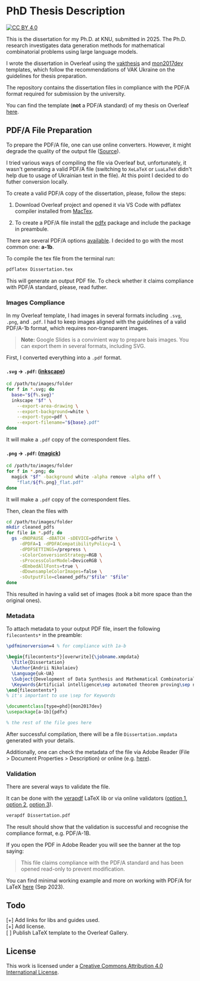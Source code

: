# PhD Thesis Description

[![CC BY 4.0][cc-by-shield]][cc-by]

This is the dissertation for my Ph.D. at KNU, submitted in 2025. The Ph.D. research investigates data generation methods for mathematical combinatorial problems using large language models.

I wrote the dissertation in Overleaf using the [vakthesis](https://imath.kiev.ua/~baranovskyi/tex/vakthesis/) and [mon2017dev](https://imath.kiev.ua/~baranovskyi/tex/vakthesis/support/mon2017dev/) templates, which follow the recommendations of VAK Ukraine on the guidelines for thesis preparation.

The repository contains the dissertation files in compliance with the PDF/A format required for submission by the university.

You can find the template (**not** a PDF/A standard) of my thesis on Overleaf [here](https://www.overleaf.com/read/kwdpjymbrsxw#3fbfc7). 

## PDF/A File Preparation

To prepare the PDF/A file, one can use online converters. However, it might degrade the quality of the output file ([Source](https://www.mathstat.dal.ca/~selinger/pdfa/)).

I tried various ways of compiling the file via Overleaf but, unfortunately, it wasn't generating a valid PDF/A file (switching to `XeLaTeX` or `LuaLaTeX` didn't help due to usage of Ukrainian text in the file). At this point I decided to do futher conversion locally.

To create a valid PDF/A copy of the dissertation, please, follow the steps:

1. Download Overleaf project and opened it via VS Code with pdflatex compiler installed from [MacTex](https://www.tug.org/mactex/).

2. To create a PDF/A file install the [pdfx](https://ctan.org/pkg/pdfx) package and include the package in preambule.

There are several PDF/A options [available](https://mirror.math.princeton.edu/pub/CTAN/macros/latex/contrib/pdfx/pdfx.pdf). I decided to go with the most common one: **a-1b**.

To compile the tex file from the terminal run:

``` bash
pdflatex Dissertation.tex
```

This will generate an output PDF file. To check whether it claims compliance with PDF/A standard, please, read futher.

### Images Compliance

In my Overleaf template, I had images in several formats including `.svg`, `.png`, and `.pdf`. I had to keep images aligned with the guidelines of a valid PDF/A-1b format, which requires non-transparent images.

> **Note:** Google Slides is a convinient way to prepare bais images. You can export them in several formats, including SVG.

First, I converted everything into a `.pdf` format.

#### `.svg` -> `.pdf`: ([inkscape](https://inkscape.org/release/inkscape-1.4.2/))

``` bash
cd /path/to/images/folder
for f in *.svg; do
  base="${f%.svg}"
  inkscape "$f" \
    --export-area-drawing \
    --export-background=white \
    --export-type=pdf \
    --export-filename="${base}.pdf"
done
```

It will make a `.pdf` copy of the correspondent files.

#### `.png` -> `.pdf`: ([magick](https://imagemagick.org/script/download.php))

``` bash
cd /path/to/images/folder
for f in *.png; do
  magick "$f" -background white -alpha remove -alpha off \
    "flat/${f%.png}_flat.pdf"
done
```

It will make a `.pdf` copy of the correspondent files.

Then, clean the files with

``` bash
cd /path/to/images/folder
mkdir cleaned_pdfs
for file in *.pdf; do
  gs -dNOPAUSE -dBATCH -sDEVICE=pdfwrite \
     -dPDFA=1 -dPDFACompatibilityPolicy=1 \
     -dPDFSETTINGS=/prepress \
     -sColorConversionStrategy=RGB \
     -sProcessColorModel=DeviceRGB \
     -dEmbedAllFonts=true \
     -dDownsampleColorImages=false \
     -sOutputFile=cleaned_pdfs/"$file" "$file"
done
```

This resulted in having a valid set of images (took a bit more space than the original ones).

### Metadata

To attach metadata to your output PDF file, insert the following `filecontents*` in the preamble:

``` latex
\pdfminorversion=4 % for compliance with 1a-b

\begin{filecontents*}[overwrite]{\jobname.xmpdata}
  \Title{Dissertation}
  \Author{Andrii Nikolaiev}
  \Language{uk-UA}
  \Subject{Development of Data Synthesis and Mathematical Combinatorial Problem Generation Methods Using Large Language Models}
  \Keywords{Artificial intelligence\sep automated theorem proving\sep natural language processing\sep large language models\sep machine learning\sep mathematical problems
\end{filecontents*}
% it's important to use \sep for Keywords

\documentclass[type=phd]{mon2017dev}
\usepackage[a-1b]{pdfx}

% the rest of the file goes here
```

After successful compilation, there will be a file `Dissertation.xmpdata` generated with your details.

Additionally, one can check the metadata of the file via Adobe Reader (File > Document Properties > Description) or online (e.g. [here](https://apitemplate.io/pdf-tools/extract-pdf-metadata/)).

### Validation

There are several ways to validate the file.

It can be done with the [verapdf](https://verapdf.org/software/) LaTeX lib or via online validators ([option 1](https://www.pdf-online.com/osa/validate.aspx), [option 2](https://www.pdfforge.org/online/en/validate-pdfa), [option 3](https://avepdf.com/pdfa-validation)).

``` bash
verapdf Dissertation.pdf
```

The result should show that the validation is successful and recognise the compliance format, e.g. PDF/A-1B.

If you open the PDF in Adobe Reader you will see the banner at the top saying:

> This file claims compliance with the PDF/A standard and has been opened read-only to prevent modification.

You can find minimal working example and more on working with PDF/A for LaTeX [here](https://webpages.tuni.fi/latex/pdfa-guide.pdf) (Sep 2023).

## Todo
[+] Add links for libs and guides used.  
[+] Add license.  
[ ] Publish LaTeX template to the Overleaf Gallery.  

## License

This work is licensed under a
[Creative Commons Attribution 4.0 International License][cc-by].

[cc-by]: http://creativecommons.org/licenses/by/4.0/
[cc-by-shield]: https://img.shields.io/badge/License-CC%20BY%204.0-lightgrey.svg
